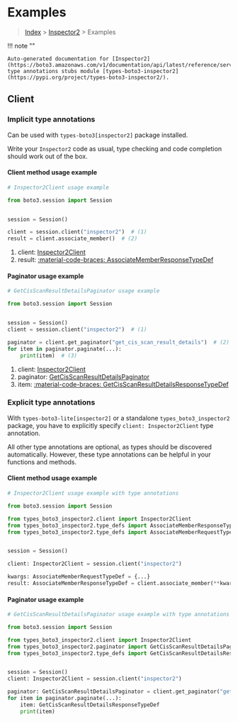 # Examples

> [Index](../README.md) > [Inspector2](./README.md) > Examples

!!! note ""

    Auto-generated documentation for [Inspector2](https://boto3.amazonaws.com/v1/documentation/api/latest/reference/services/inspector2.html#inspector2)
    type annotations stubs module [types-boto3-inspector2](https://pypi.org/project/types-boto3-inspector2/).

## Client

### Implicit type annotations

Can be used with `types-boto3[inspector2]` package installed.

Write your `Inspector2` code as usual,
type checking and code completion should work out of the box.


#### Client method usage example

```python
# Inspector2Client usage example

from boto3.session import Session


session = Session()

client = session.client("inspector2")  # (1)
result = client.associate_member()  # (2)
```

1. client: [Inspector2Client](./client.md)
2. result: [:material-code-braces: AssociateMemberResponseTypeDef](./type_defs.md#associatememberresponsetypedef)



#### Paginator usage example

```python
# GetCisScanResultDetailsPaginator usage example

from boto3.session import Session


session = Session()
client = session.client("inspector2")  # (1)

paginator = client.get_paginator("get_cis_scan_result_details")  # (2)
for item in paginator.paginate(...):
    print(item)  # (3)
```

1. client: [Inspector2Client](./client.md)
2. paginator: [GetCisScanResultDetailsPaginator](./paginators.md#getcisscanresultdetailspaginator)
3. item: [:material-code-braces: GetCisScanResultDetailsResponseTypeDef](./type_defs.md#getcisscanresultdetailsresponsetypedef)




### Explicit type annotations

With `types-boto3-lite[inspector2]`
or a standalone `types_boto3_inspector2` package, you have to explicitly specify `client: Inspector2Client` type annotation.

All other type annotations are optional, as types should be discovered automatically.
However, these type annotations can be helpful in your functions and methods.


#### Client method usage example

```python
# Inspector2Client usage example with type annotations

from boto3.session import Session

from types_boto3_inspector2.client import Inspector2Client
from types_boto3_inspector2.type_defs import AssociateMemberResponseTypeDef
from types_boto3_inspector2.type_defs import AssociateMemberRequestTypeDef


session = Session()

client: Inspector2Client = session.client("inspector2")

kwargs: AssociateMemberRequestTypeDef = {...}
result: AssociateMemberResponseTypeDef = client.associate_member(**kwargs)
```



#### Paginator usage example

```python
# GetCisScanResultDetailsPaginator usage example with type annotations

from boto3.session import Session

from types_boto3_inspector2.client import Inspector2Client
from types_boto3_inspector2.paginator import GetCisScanResultDetailsPaginator
from types_boto3_inspector2.type_defs import GetCisScanResultDetailsResponseTypeDef


session = Session()
client: Inspector2Client = session.client("inspector2")

paginator: GetCisScanResultDetailsPaginator = client.get_paginator("get_cis_scan_result_details")
for item in paginator.paginate(...):
    item: GetCisScanResultDetailsResponseTypeDef
    print(item)
```




